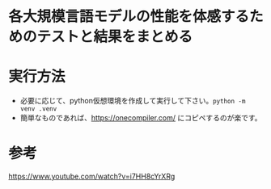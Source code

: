 # 各大規模言語モデルの性能を体感するためのテストと結果をまとめる

# 実行方法
- 必要に応じて、python仮想環境を作成して実行して下さい。`python -m venv .venv`
- 簡単なものであれば、https://onecompiler.com/ にコピペするのが楽です。



# 参考
https://www.youtube.com/watch?v=i7HH8cYrXRg
